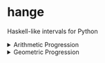 # hange
Haskell-like intervals for Python

<details>
<summary>Arithmetic Progression</summary>
<p>

```python3

from hange import h
print(h[0.6, 0.8, ..., 2])
```

```
[0.6 0.8 1.0 1.2 1.4 1.6 1.8 2.0]
```
```python3

print(h[0.6, 0.8, ...][:5])
```

```
[0.6 0.8 1.0 1.2 1.4]
```

</p>
</details>

<details>
<summary>Geometric Progression</summary>
<p>

```python3

from hange import h_
print(h_[0.3, 0.6, ..., 2])
```

```
[0.3 0.6 1.2]
```
```python3

print(h_[0.3, 0.6, ...][:8])
```

```
[0.3 0.6 1.2 2.4 4.8 9.6 19.2 38.4]
```

</p>
</details>
